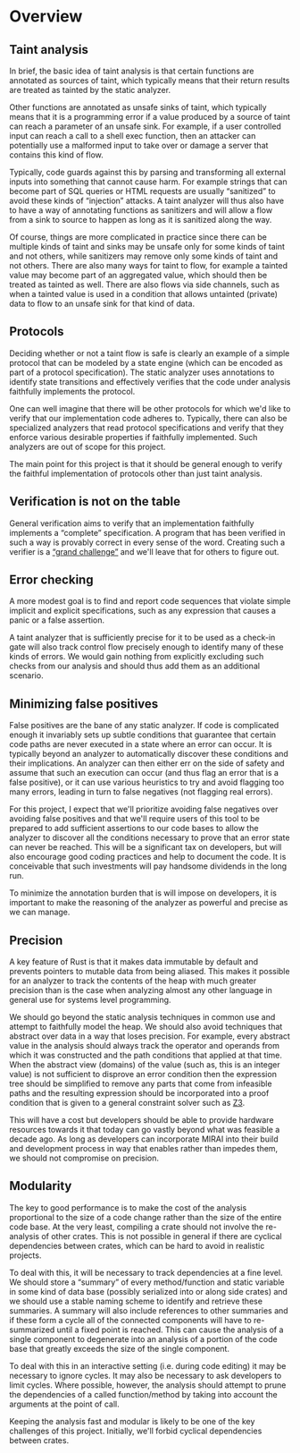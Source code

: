 # Overview

## Taint analysis

In brief, the basic idea of taint analysis is that certain functions are annotated as sources of taint, which typically
means that their return results are treated as tainted by the static analyzer.

Other functions are annotated as unsafe sinks of taint, which typically means that it is a programming error if a value
produced by a source of taint can reach a parameter of an unsafe sink.
For example, if a user controlled input can reach a call to a shell exec function, then an attacker can potentially use 
a malformed input to take over or damage a server that contains this kind of flow.

Typically, code guards against this by parsing and transforming all external inputs into something that cannot cause
harm. For example strings that can become part of SQL queries or HTML requests are usually “sanitized” to avoid these
kinds of “injection” attacks. A taint analyzer will thus also have to have a way of annotating functions as sanitizers
and will allow a flow from a sink to source to happen as long as it is sanitized along the way.

Of course, things are more complicated in practice since there can be multiple kinds of taint and sinks may be unsafe
only for some kinds of taint and not others, while sanitizers may remove only some kinds of taint and not others. 
There are also many ways for taint to flow, for example a tainted value may become part of an aggregated value, which 
should then be treated as tainted as well. There are also flows via side channels, such as when a tainted value is used 
in a condition that allows untainted (private) data to flow to an unsafe sink for that kind of data.

## Protocols

Deciding whether or not a taint flow is safe is clearly an example of a simple protocol that can be modeled by a state 
engine (which can be encoded as part of a protocol specification). The static analyzer uses annotations to identify 
state transitions and effectively verifies that the code under analysis faithfully implements the protocol.

One can well imagine that there will be other protocols for which we'd like to verify that our implementation code 
adheres to. Typically, there can also be specialized analyzers that read protocol specifications and verify that they 
enforce various desirable properties if faithfully implemented. Such analyzers are out of scope for this project.

The main point for this project is that it should be general enough to verify the faithful implementation of 
protocols other than just taint analysis.

## Verification is not on the table

General verification aims to verify that an implementation faithfully implements a “complete” specification. A program 
that has been verified in such a way is provably correct in every sense of the word. Creating such a verifier is a 
[“grand challenge”](https://www.theregister.co.uk/2004/06/14/grand_challenge_compsci/) and we'll leave that for 
others to figure out.

## Error checking

A more modest goal is to find and report code sequences that violate simple implicit and explicit specifications, 
such as any expression that causes a panic or a false assertion.

A taint analyzer that is sufficiently precise for it to be used as a check-in gate will also track control flow 
precisely enough to identify many of these kinds of errors. We would gain nothing from explicitly excluding such checks 
from our analysis and should thus add them as an additional scenario.

## Minimizing false positives

False positives are the bane of any static analyzer. If code is complicated enough it invariably sets up subtle 
conditions that guarantee that certain code paths are never executed in a state where an error can occur. It is 
typically beyond an analyzer to automatically discover these conditions and their implications. An analyzer can 
then either err on the side of safety and assume that such an execution can occur (and thus flag an error that is a 
false positive), or it can use various heuristics to try and avoid flagging too many errors, leading in turn to false 
negatives (not flagging real errors).

For this project, I expect that we'll prioritize avoiding false negatives over avoiding false positives and that we'll 
require users of this tool to be prepared to add sufficient assertions to our code bases to allow the analyzer to 
discover all the conditions necessary to prove that an error state can never be reached. This will be a significant tax 
on developers, but will also encourage good coding practices and help to document the code. It is conceivable that such 
investments will pay handsome dividends in the long run.

To minimize the annotation burden that is will impose on developers, it is important to make the reasoning of the 
analyzer as powerful and precise as we can manage.

## Precision

A key feature of Rust is that it makes data immutable by default and prevents pointers to mutable data from being 
aliased. This makes it possible for an analyzer to track the contents of the heap with much greater precision than is 
the case when analyzing almost any other language in general use for systems level programming.

We should go beyond the static analysis techniques in common use and attempt to faithfully model the heap. We should 
also avoid techniques that abstract over data in a way that loses precision. For example, every abstract value in the 
analysis should always track the operator and operands from which it was constructed and the path conditions that 
applied at that time. When the abstract view (domains) of the value (such as, this is an integer value) is not 
sufficient to disprove an error condition then the expression tree should be simplified to remove any parts that come 
from infeasible paths and the resulting expression should be incorporated into a proof condition that is given to a 
general constraint solver such as [Z3](https://github.com/Z3Prover/z3).

This will have a cost but developers should be able to provide hardware resources towards it that today can go vastly 
beyond what was feasible a decade ago. As long as developers can incorporate MIRAI into their build and development 
process in way that enables rather than impedes them, we should not compromise on precision.

## Modularity

The key to good performance is to make the cost of the analysis proportional to the size of a code change rather than 
the size of the entire code base. At the very least, compiling a crate should not involve the re-analysis of other 
crates. This is not possible in general if there are cyclical dependencies between crates, which can be hard 
to avoid in realistic projects.

To deal with this, it will be necessary to track dependencies at a fine level. We should store a “summary” of every 
method/function and static variable in some kind of data base (possibly serialized into or along side crates) and we 
should use a stable naming scheme to identify and retrieve these summaries. A summary will also include references to 
other summaries and if these form a cycle all of the connected components will have to re-summarized until a fixed point 
is reached. This can cause the analysis of a single component to degenerate into an analysis of a portion of the code 
base that greatly exceeds the size of the single component.

To deal with this in an interactive setting (i.e. during code editing) it may be necessary to ignore cycles. It may 
also be necessary to ask developers to limit cycles. Where possible, however, the analysis should attempt to prune 
the dependencies of a called function/method by taking into account the arguments at the point of call.

Keeping the analysis fast and modular is likely to be one of the key challenges of this project. Initially, we'll forbid
cyclical dependencies between crates.
